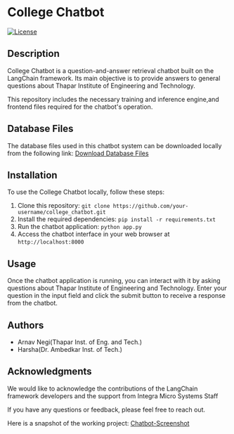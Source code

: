 # College Chatbot

[![License](https://img.shields.io/badge/License-MIT-blue.svg)](https://opensource.org/licenses/MIT)

## Description

College Chatbot is a question-and-answer retrieval chatbot built on the LangChain framework. Its main objective is to provide answers to general questions about Thapar Institute of Engineering and Technology.

This repository includes the necessary training and inference engine,and frontend files required for the chatbot's operation.


## Database Files

The database files used in this chatbot system can be downloaded locally from the following link: [Download Database Files](https://drive.google.com/drive/folders/1LeQ6o9nz7yBxohlyo-E3BG7nzzAsy_bN?usp=sharing)

## Installation

To use the College Chatbot locally, follow these steps:

1. Clone this repository: `git clone https://github.com/your-username/college_chatbot.git`
2. Install the required dependencies: `pip install -r requirements.txt`
3. Run the chatbot application: `python app.py`
4. Access the chatbot interface in your web browser at `http://localhost:8000`

## Usage

Once the chatbot application is running, you can interact with it by asking questions about Thapar Institute of Engineering and Technology. Enter your question in the input field and click the submit button to receive a response from the chatbot.


## Authors

- Arnav Negi(Thapar Inst. of Eng. and Tech.)
- Harsha(Dr. Ambedkar Inst. of Tech.)

## Acknowledgments

We would like to acknowledge the contributions of the LangChain framework developers and the support from Integra Micro Systems Staff

If you have any questions or feedback, please feel free to reach out.

Here is a snapshot of the working project:
[Chatbot-Screenshot](https://github.com/Arni-tech/college_chatbot/blob/f436ad2667290f41c4ccc98295da20e47a43014c/Screenshot%202023-07-18%20142621.jpg)


